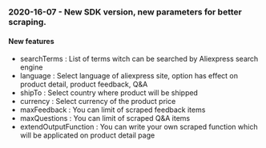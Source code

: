 ### 2020-16-07 - New SDK version, new parameters for better scraping.

#### New features
- searchTerms : List of terms witch can be searched by Aliexpress search engine
- language : Select language of aliexpress site, option has effect on product detail, product feedback, Q&A
- shipTo : Select country where product will be shipped
- currency : Select currency of the product price
- maxFeedback : You can limit of scraped feedback items
- maxQuestions : You can limit of scraped Q&A items
- extendOutputFunction : You can write your own scraped function which will be applicated on product detail page
